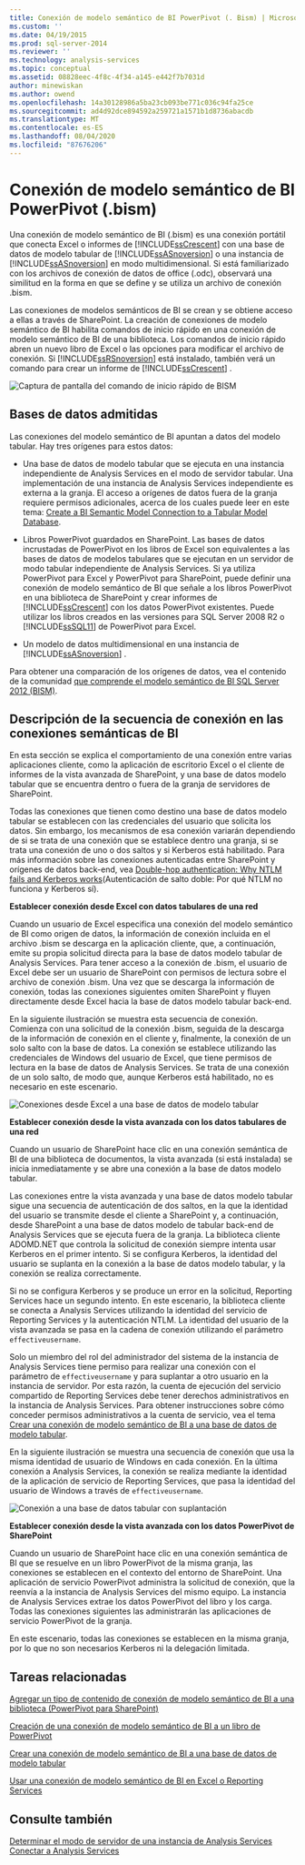```yaml
---
title: Conexión de modelo semántico de BI PowerPivot (. Bism) | Microsoft Docs
ms.custom: ''
ms.date: 04/19/2015
ms.prod: sql-server-2014
ms.reviewer: ''
ms.technology: analysis-services
ms.topic: conceptual
ms.assetid: 08828eec-4f8c-4f34-a145-e442f7b7031d
author: minewiskan
ms.author: owend
ms.openlocfilehash: 14a30128986a5ba23cb093be771c036c94fa25ce
ms.sourcegitcommit: ad4d92dce894592a259721a1571b1d8736abacdb
ms.translationtype: MT
ms.contentlocale: es-ES
ms.lasthandoff: 08/04/2020
ms.locfileid: "87676206"
---
```

# <a name="powerpivot-bi-semantic-model-connection-bism"></a>Conexión de modelo semántico de BI PowerPivot (.bism)
  Una conexión de modelo semántico de BI (.bism) es una conexión portátil que conecta Excel o informes de [!INCLUDE[ssCrescent](../../includes/sscrescent-md.md)] con una base de datos de modelo tabular de [!INCLUDE[ssASnoversion](../../includes/ssasnoversion-md.md)] o una instancia de [!INCLUDE[ssASnoversion](../../includes/ssasnoversion-md.md)] en modo multidimensional. Si está familiarizado con los archivos de conexión de datos de office (.odc), observará una similitud en la forma en que se define y se utiliza un archivo de conexión .bism.  
  
 Las conexiones de modelos semánticos de BI se crean y se obtiene acceso a ellas a través de SharePoint. La creación de conexiones de modelo semántico de BI habilita comandos de inicio rápido en una conexión de modelo semántico de BI de una biblioteca. Los comandos de inicio rápido abren un nuevo libro de Excel o las opciones para modificar el archivo de conexión. Si [!INCLUDE[ssRSnoversion](../../includes/ssrsnoversion-md.md)] está instalado, también verá un comando para crear un informe de [!INCLUDE[ssCrescent](../../includes/sscrescent-md.md)] .  
  
 ![Captura de pantalla del comando de inicio rápido de BISM](../media/ssas-bism-quicklaunch.gif "Captura de pantalla del comando de inicio rápido de BISM")  
  
##  <a name="supported-databases"></a><a name="bkmk_prereq"></a>Bases de datos admitidas  
 Las conexiones del modelo semántico de BI apuntan a datos del modelo tabular. Hay tres orígenes para estos datos:  
  
-   Una base de datos de modelo tabular que se ejecuta en una instancia independiente de Analysis Services en el modo de servidor tabular. Una implementación de una instancia de Analysis Services independiente es externa a la granja. El acceso a orígenes de datos fuera de la granja requiere permisos adicionales, acerca de los cuales puede leer en este tema: [Create a BI Semantic Model Connection to a Tabular Model Database](create-a-bi-semantic-model-connection-to-a-tabular-model-database.md).  
  
-   Libros PowerPivot guardados en SharePoint. Las bases de datos incrustadas de PowerPivot en los libros de Excel son equivalentes a las bases de datos de modelos tabulares que se ejecutan en un servidor de modo tabular independiente de Analysis Services. Si ya utiliza PowerPivot para Excel y PowerPivot para SharePoint, puede definir una conexión de modelo semántico de BI que señale a los libros PowerPivot en una biblioteca de SharePoint y crear informes de [!INCLUDE[ssCrescent](../../includes/sscrescent-md.md)] con los datos PowerPivot existentes.  Puede utilizar los libros creados en las versiones para SQL Server 2008 R2 o [!INCLUDE[ssSQL11](../../includes/sssql11-md.md)] de PowerPivot para Excel.  
  
-   Un modelo de datos multidimensional en una instancia de [!INCLUDE[ssASnoversion](../../includes/ssasnoversion-md.md)] .  
  
 Para obtener una comparación de los orígenes de datos, vea el contenido de la comunidad [que comprende el modelo semántico de BI SQL Server 2012 (BISM)](http://www.mssqltips.com/sqlservertip/2818/understanding-the-sql-server-2012-bi-semantic-model-bism/).  
  
## <a name="understanding-the-connection-sequence-for-bi-semantic-connections"></a>Descripción de la secuencia de conexión en las conexiones semánticas de BI  
 En esta sección se explica el comportamiento de una conexión entre varias aplicaciones cliente, como la aplicación de escritorio Excel o el cliente de informes de la vista avanzada de SharePoint, y una base de datos modelo tabular que se encuentra dentro o fuera de la granja de servidores de SharePoint.  
  
 Todas las conexiones que tienen como destino una base de datos modelo tabular se establecen con las credenciales del usuario que solicita los datos. Sin embargo, los mecanismos de esa conexión variarán dependiendo de si se trata de una conexión que se establece dentro una granja, si se trata una conexión de uno o dos saltos y si Kerberos está habilitado. Para más información sobre las conexiones autenticadas entre SharePoint y orígenes de datos back-end, vea [Double-hop authentication: Why NTLM fails and Kerberos works](https://go.microsoft.com/fwlink/?LinkId=237137)(Autenticación de salto doble: Por qué NTLM no funciona y Kerberos sí).  
  
 **Establecer conexión desde Excel con datos tabulares de una red**  
  
 Cuando un usuario de Excel especifica una conexión del modelo semántico de BI como origen de datos, la información de conexión incluida en el archivo .bism se descarga en la aplicación cliente, que, a continuación, emite su propia solicitud directa para la base de datos modelo tabular de Analysis Services. Para tener acceso a la conexión de .bism, el usuario de Excel debe ser un usuario de SharePoint con permisos de lectura sobre el archivo de conexión .bism. Una vez que se descarga la información de conexión, todas las conexiones siguientes omiten SharePoint y fluyen directamente desde Excel hacia la base de datos modelo tabular back-end.  
  
 En la siguiente ilustración se muestra esta secuencia de conexión. Comienza con una solicitud de la conexión .bism, seguida de la descarga de la información de conexión en el cliente y, finalmente, la conexión de un solo salto con la base de datos. La conexión se establece utilizando las credenciales de Windows del usuario de Excel, que tiene permisos de lectura en la base de datos de Analysis Services. Se trata de una conexión de un solo salto, de modo que, aunque Kerberos está habilitado, no es necesario en este escenario.  
  
 ![Conexiones desde Excel a una base de datos de modelo tabular](../media/ssas-powerpivotbismconnection-1.gif "Conexiones desde Excel a una base de datos de modelo tabular")  
  
 **Establecer conexión desde la vista avanzada con los datos tabulares de una red**  
  
 Cuando un usuario de SharePoint hace clic en una conexión semántica de BI de una biblioteca de documentos, la vista avanzada (si está instalada) se inicia inmediatamente y se abre una conexión a la base de datos modelo tabular.  
  
 Las conexiones entre la vista avanzada y una base de datos modelo tabular sigue una secuencia de autenticación de dos saltos, en la que la identidad del usuario se transmite desde el cliente a SharePoint y, a continuación, desde SharePoint a una base de datos modelo de tabular back-end de Analysis Services que se ejecuta fuera de la granja. La biblioteca cliente ADOMD.NET que controla la solicitud de conexión siempre intenta usar Kerberos en el primer intento. Si se configura Kerberos, la identidad del usuario se suplanta en la conexión a la base de datos modelo tabular, y la conexión se realiza correctamente.  
  
 Si no se configura Kerberos y se produce un error en la solicitud, Reporting Services hace un segundo intento. En este escenario, la biblioteca cliente se conecta a Analysis Services utilizando la identidad del servicio de Reporting Services y la autenticación NTLM. La identidad del usuario de la vista avanzada se pasa en la cadena de conexión utilizando el parámetro `effectiveusername`.  
  
 Solo un miembro del rol del administrador del sistema de la instancia de Analysis Services tiene permiso para realizar una conexión con el parámetro de `effectiveusername` y para suplantar a otro usuario en la instancia de servidor. Por esta razón, la cuenta de ejecución del servicio compartido de Reporting Services debe tener derechos administrativos en la instancia de Analysis Services.  Para obtener instrucciones sobre cómo conceder permisos administrativos a la cuenta de servicio, vea el tema [Crear una conexión de modelo semántico de BI a una base de datos de modelo tabular](create-a-bi-semantic-model-connection-to-a-tabular-model-database.md).  
  
 En la siguiente ilustración se muestra una secuencia de conexión que usa la misma identidad de usuario de Windows en cada conexión. En la última conexión a Analysis Services, la conexión se realiza mediante la identidad de la aplicación de servicio de Reporting Services, que pasa la identidad del usuario de Windows a través de `effectiveusername`.  
  
 ![Conexión a una base de datos tabular con suplantación](../media/ssas-powerpivotbismconnection-2.gif "Conexión a una base de datos tabular con suplantación")  
  
 **Establecer conexión desde la vista avanzada con los datos PowerPivot de SharePoint**  
  
 Cuando un usuario de SharePoint hace clic en una conexión semántica de BI que se resuelve en un libro PowerPivot de la misma granja, las conexiones se establecen en el contexto del entorno de SharePoint. Una aplicación de servicio PowerPivot administra la solicitud de conexión, que la reenvía a la instancia de Analysis Services del mismo equipo. La instancia de Analysis Services extrae los datos PowerPivot del libro y los carga. Todas las conexiones siguientes las administrarán las aplicaciones de servicio PowerPivot de la granja.  
  
 En este escenario, todas las conexiones se establecen en la misma granja, por lo que no son necesarios Kerberos ni la delegación limitada.  
  
##  <a name="related-tasks"></a><a name="bkmk_rel"></a> Tareas relacionadas  
 [Agregar un tipo de contenido de conexión de modelo semántico de BI a una biblioteca &#40;PowerPivot para SharePoint&#41;](add-bi-semantic-model-connection-content-type-to-library.md)  
  
 [Creación de una conexión de modelo semántico de BI a un libro de PowerPivot](create-a-bi-semantic-model-connection-to-a-power-pivot-workbook.md)  
  
 [Crear una conexión de modelo semántico de BI a una base de datos de modelo tabular](create-a-bi-semantic-model-connection-to-a-tabular-model-database.md)  
  
 [Usar una conexión de modelo semántico de BI en Excel o Reporting Services](use-a-bi-semantic-model-connection-in-excel-or-reporting-services.md)  
  
## <a name="see-also"></a>Consulte también  
 [Determinar el modo de servidor de una instancia de Analysis Services](../instances/determine-the-server-mode-of-an-analysis-services-instance.md)   
 [Conectar a Analysis Services](../instances/connect-to-analysis-services.md)  
  
  
